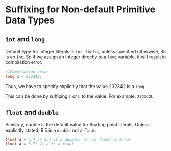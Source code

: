 # Suffixing for Non-default Primitive Data Types

## `int` and `long`

Default type for integer literals is `int`. That is, unless specified otherwise, 35 is an `int`. So if we assign an integer directly to a `long` variable, it will result in compilation error.

```java
//Compilation error
long x = 232342;
```

Thus, we have to specify explicitly that the value 232342 is a `long`.

This can be done by suffixing `l` or `L` to the value. For example. `232342L`.

## `float` and `double`

Similarly, double is the default value for floating point literals. Unless explicitly stated, 9.5 is a `double` not a `float`.

```java
float a = 3.7 // 3.7 is a double, ‘a’ is float => Error
float a = 3.7f // a is a float
```
